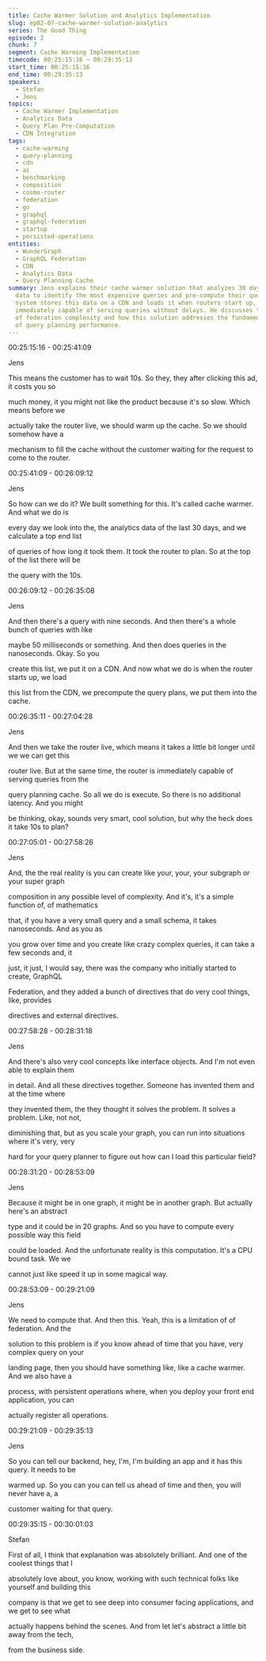 ```yaml
---
title: Cache Warmer Solution and Analytics Implementation
slug: ep02-07-cache-warmer-solution-analytics
series: The Good Thing
episode: 2
chunk: 7
segment: Cache Warming Implementation
timecode: 00:25:15:16 – 00:29:35:13
start_time: 00:25:15:16
end_time: 00:29:35:13
speakers:
  - Stefan
  - Jens
topics:
  - Cache Warmer Implementation
  - Analytics Data
  - Query Plan Pre-Computation
  - CDN Integration
tags:
  - cache-warming
  - query-planning
  - cdn
  - ai
  - benchmarking
  - composition
  - cosmo-router
  - federation
  - go
  - graphql
  - graphql-federation
  - startup
  - persisted-operations
entities:
  - WunderGraph
  - GraphQL Federation
  - CDN
  - Analytics Data
  - Query Planning Cache
summary: Jens explains their cache warmer solution that analyzes 30 days of analytics
  data to identify the most expensive queries and pre-compute their query plans. The
  system stores this data on a CDN and loads it when routers start up, ensuring they're
  immediately capable of serving queries without delays. He discusses the limitations
  of federation complexity and how this solution addresses the fundamental challenge
  of query planning performance.
---
```


00:25:15:16 - 00:25:41:09

Jens

This means the customer has to wait 10s. So they, they after clicking this ad, it costs you so

much money, it you might not like the product because it's so slow. Which means before we

actually take the router live, we should warm up the cache. So we should somehow have a

mechanism to fill the cache without the customer waiting for the request to come to the router.

00:25:41:09 - 00:26:09:12

Jens

So how can we do it? We built something for this. It's called cache warmer. And what we do is

every day we look into the, the analytics data of the last 30 days, and we calculate a top end list

of queries of how long it took them. It took the router to plan. So at the top of the list there will be

the query with the 10s.

00:26:09:12 - 00:26:35:08

Jens

And then there's a query with nine seconds. And then there's a whole bunch of queries with like

maybe 50 milliseconds or something. And then does queries in the nanoseconds. Okay. So you

create this list, we put it on a CDN. And now what we do is when the router starts up, we load

this list from the CDN, we precompute the query plans, we put them into the cache.

00:26:35:11 - 00:27:04:28

Jens

And then we take the router live, which means it takes a little bit longer until we we can get this

router live. But at the same time, the router is immediately capable of serving queries from the

query planning cache. So all we do is execute. So there is no additional latency. And you might

be thinking, okay, sounds very smart, cool solution, but why the heck does it take 10s to plan?

00:27:05:01 - 00:27:58:26

Jens

And, the the real reality is you can create like your, your, your subgraph or your super graph

composition in any possible level of complexity. And it's, it's a simple function of, of mathematics

that, if you have a very small query and a small schema, it takes nanoseconds. And as you as

you grow over time and you create like crazy complex queries, it can take a few seconds and, it

just, it just, I would say, there was the company who initially started to create, GraphQL

Federation, and they added a bunch of directives that do very cool things, like, provides

directives and external directives.

00:27:58:28 - 00:28:31:18

Jens

And there's also very cool concepts like interface objects. And I'm not even able to explain them

in detail. And all these directives together. Someone has invented them and at the time where

they invented them, the they thought it solves the problem. It solves a problem. Like, not not,

diminishing that, but as you scale your graph, you can run into situations where it's very, very

hard for your query planner to figure out how can I load this particular field?

00:28:31:20 - 00:28:53:09

Jens

Because it might be in one graph, it might be in another graph. But actually here's an abstract

type and it could be in 20 graphs. And so you have to compute every possible way this field

could be loaded. And the unfortunate reality is this computation. It's a CPU bound task. We we

cannot just like speed it up in some magical way.

00:28:53:09 - 00:29:21:09

Jens

We need to compute that. And then this. Yeah, this is a limitation of of federation. And the

solution to this problem is if you know ahead of time that you have, very complex query on your

landing page, then you should have something like, like a cache warmer. And we also have a

process, with persistent operations where, when you deploy your front end application, you can

actually register all operations.

00:29:21:09 - 00:29:35:13

Jens

So you can tell our backend, hey, I'm, I'm building an app and it has this query. It needs to be

warmed up. So you can you can tell us ahead of time and then, you will never have a, a

customer waiting for that query.

00:29:35:15 - 00:30:01:03

Stefan

First of all, I think that explanation was absolutely brilliant. And one of the coolest things that I

absolutely love about, you know, working with such technical folks like yourself and building this

company is that we get to see deep into consumer facing applications, and we get to see what

actually happens behind the scenes. And from let let's abstract a little bit away from the tech,

from the business side. 